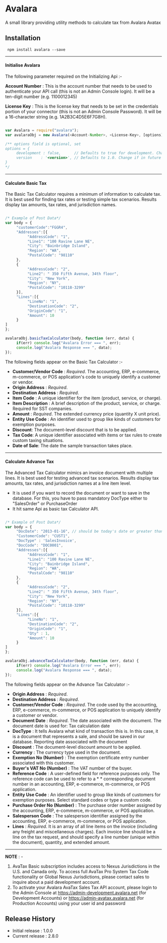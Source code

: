 Avalara
=========

A small library providing utility methods to calculate tax from Avalara Avatax

## Installation

```  npm install avalara --save  ```
***


#### Initialise Avalara

The following parameter required on the Initializing Api :-

**Account Number** : This is the account number that needs to be used to authenticate your API call (this is not an Admin Console login). It will be a ten-digit number (e.g. 1100012345)

**License Key** : This is the license key that needs to be set in the credentials portion of your connector (this is not an Admin Console Password). It will be a 16-character string (e.g. 1A2B3C4D5E6F7G8H).

```js

var Avalara = require("avalara");
var avalaraObj = new Avalara(<Account-Number>, <License-Key>, [options]);

/** options field is optional, set
options = {
     development : false,      // Defaults to true for development. Change to false if want to switch to Production.
     version    : '<version>', // Defaults to 1.0. Change if in future AVALARA release new Avatax Version
}
*/

```
---

#### Calculate Basic Tax
The Basic Tax Calculator requires a minimum of information to calculate tax. It is best used for finding tax rates or testing simple tax scenarios. Results display tax amounts, tax rates, and jurisdiction names.

```js

/* Example of Post Data*/
var body = {
     "customerCode":"FGGR4",
     "Addresses":[{
          "AddressCode": "1",
          "Line1": "100 Ravine Lane NE",
          "City": "Bainbridge Island",
          "Region": "WA",
          "PostalCode": "98110"
     },
     {
          "AddressCode": "2",
          "Line2": " 350 Fifth Avenue, 34th floor",
          "City": "New York",
          "Region": "NY",
          "PostalCode": "10118-3299"
     }],
     "Lines":[{
          "LineNo": "1",
          "DestinationCode": "2",
          "OriginCode": "1",
          "Amount": 10
     }
]
};

avalaraObj.basicTaxCalculator(body, function (err, data) {
     if(err) console.log("Avalara Error === ", err);
     console.log("Avalara Response === ", data);
});


```

The following fields appear on the Basic Tax Calculator :-
* **Customer/Vendor Code** : *Required*. The accounting, ERP, e-commerce, m-commerce, or POS application's code to uniquely identify a customer or vendor.
* **Origin Address** : *Required*.
* **Destination Address** : *Required*.
* **Item Code** : A unique identifier for the item (product, service, or charge).
* **Item Description** : A brief description of the product, service, or charge. Required for SST companies.
* **Amount** : *Required*. The extended currency price (quantity X unit price).
* **Entity Use Code** : An identifier used to group like kinds of customers for exemption purposes.
* **Discount**: The document-level discount that is to be applied.
* **Tax Code**: A unique identifier associated with items or tax rules to create custom taxing situations.
* **Date of Sale**: The date the sample transaction takes place.
---

#### Calculate Advance Tax
The Advanced Tax Calculator mimics an invoice document with multiple lines. It is best used for testing advanced tax scenarios. Results display tax amounts, tax rates, and jurisdiction names at a line item level.
* It is used if you want to record the document or want to save in the database. For this, you have to pass mandatory DocType either to "SalesOrder" or PurchaseOrder
* It hit same Api as basic tax Calculator API.

```js

/* Example of Post Data*/
var body = {
     "DocDate": "2013-01-16", // should be today's date or greater than today's Date
     "CustomerCode": "CUST1",
     "DocType" : 'SalesInvoice',
     "DocCode": "DOC0001",
     "Addresses":[{
          "AddressCode": "1",
          "Line1": "100 Ravine Lane NE",
          "City": "Bainbridge Island",
          "Region": "WA",
          "PostalCode": "98110"
     },
     {
          "AddressCode": "2",
          "Line2": " 350 Fifth Avenue, 34th floor",
          "City": "New York",
          "Region": "NY",
          "PostalCode": "10118-3299"
     }],
     "Lines":[{
          "LineNo": "1",
          "DestinationCode": "2",
          "OriginCode": "1",
          "Qty" : 1,
          "Amount": 10
     }
]
};

avalaraObj.advanceTaxCalculator(body, function (err, data) {
     if(err) console.log("Avalara Error === ", err);
     console.log("Avalara Response === ", data);
});


```

The following fields appear on the Advance Tax Calculator :-
* **Origin Address** : *Required*.
* **Destination Address** : *Required*.
* **Customer/Vendor Code** : *Required*. The code used by the accounting, ERP, e-commerce, m-commerce, or POS application to uniquely identify a customer or vendor.
* **Document Date** : *Required*. The date associated with the document. The document date is used for:
Tax calculation date
* **DocType** : It tells Avalara what kind of transaction this is. In this case, it is a document that represents a sale, and should be saved in our database.
Reporting date associated with the document
* **Discount** : The document-level discount amount to be applied.
* **Currency** : The currency type used in the document.
* **Exemption No (Number)** : The exemption certificate entry number associated with this customer.
* **Buyer's VAT No (Number)** : The VAT number of the buyer.
* **Reference Code** : A user-defined field for reference purposes only. The reference code can be used to refer to a * * corresponding document number in an accounting, ERP, e-commerce, m-commerce, or POS application.
* **Entity Use Code** : An identifier used to group like kinds of customers for exemption purposes. Select standard codes or type a custom code.
* **Purchase Order No (Number)** : The purchase order number assigned by the accounting, ERP, e-commerce, m-commerce, or POS application.
* **Salesperson Code** : The salesperson identifier assigned by the accounting, ERP, e-commerce, m-commerce, or POS application.
* **Lines** : *Required*. It is an array of all line items on the invoice (including any freight and miscellaneous charges). Each invoice line should be a line on the tax request, and should specify a line number (unique within the document), quantity, and extended amount.
---

**NOTE** : -
1. AvaTax Basic subscription includes access to Nexus Jurisdictions in the U.S. and Canada only. To access full AvaTax Pro System Tax Code functionality or Global Nexus Jurisdictions, please contact sales to inquire about a paid development account.
2. To activate your Avalara AvaTax Sales Tax API account, please login to the Admin Console at https://admin-development.avalara.net (for Development Accounts) or https://admin-avatax.avalara.net (for Production Accounts) using your user id and password

## Release History

* Initial release : 1.0.0
* Current release : 2.8.0

